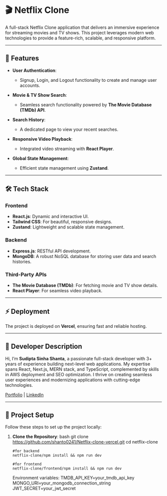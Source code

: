 # 🎬 Netflix Clone

A full-stack Netflix Clone application that delivers an immersive experience for streaming movies and TV shows. This project leverages modern web technologies to provide a feature-rich, scalable, and responsive platform.

---

## 🚀 Features

- **User Authentication**:

  - Signup, Login, and Logout functionality to create and manage user accounts.

- **Movie & TV Show Search**:

  - Seamless search functionality powered by **The Movie Database (TMDb) API**.

- **Search History**:

  - A dedicated page to view your recent searches.

- **Responsive Video Playback**:

  - Integrated video streaming with **React Player**.

- **Global State Management**:
  - Efficient state management using **Zustand**.

---

## 🛠️ Tech Stack

### **Frontend**

- **React.js**: Dynamic and interactive UI.
- **Tailwind CSS**: For beautiful, responsive designs.
- **Zustand**: Lightweight and scalable state management.

### **Backend**

- **Express.js**: RESTful API development.
- **MongoDB**: A robust NoSQL database for storing user data and search histories.

### **Third-Party APIs**

- **The Movie Database (TMDb)**: For fetching movie and TV show details.
- **React Player**: For seamless video playback.

---

## ⚡ Deployment

The project is deployed on **Vercel**, ensuring fast and reliable hosting.

---

## 🌟 Developer Description

Hi, I’m **Sudipta Sinha Shanta**, a passionate full-stack developer with 3+ years of experience building next-level web applications. My expertise spans React, Next.js, MERN stack, and TypeScript, complemented by skills in AWS deployment and SEO optimization. I thrive on creating seamless user experiences and modernizing applications with cutting-edge technologies.

[Portfolio](https://sudiptashanta.vercel.app/) | [LinkedIn](https://www.linkedin.com/in/sudiptoshanto0241/)

---

## 🚧 Project Setup

Follow these steps to set up the project locally:

1.  **Clone the Repository**:
    bash
    git clone https://github.com/shanto0241/Netflix-clone-vercel.git
    cd netflix-clone

        #for backend
        netflix-clone/npm install && npm run dev

        #for frontend
        netflix-clone/frontend/npm install && npm run dev

    Environment variables:
    TMDB_API_KEY=your_tmdb_api_key
    MONGO_URI=your_mongodb_connection_string
    JWT_SECRET=your_jwt_secret
